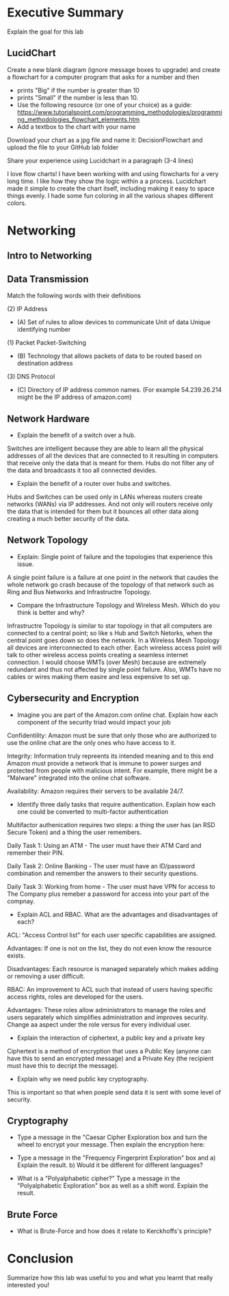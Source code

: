 # Executive Summary

Explain the goal for this lab

## LucidChart

Create a new blank diagram (ignore message boxes to upgrade) and create a flowchart for a computer program that asks for a number and then

* prints "Big" if the number is greater than 10
* prints "Small" if the number is less than 10. 
* Use the following resource (or one of your choice) as a guide: 
https://www.tutorialspoint.com/programming_methodologies/programming_methodologies_flowchart_elements.htm 
* Add a textbox to the chart with your name

Download your chart as a jpg file and name it: DecisionFlowchart and upload the file to your GitHub lab folder

Share your experience using Lucidchart in a paragraph (3-4 lines)

I love flow charts! I have been working with and using flowcharts for a very long time. I like how they show the logic within a a process. Lucidchart made it simple to create the chart itself, including making it easy to space things evenly. I hade some fun coloring in all the various shapes different colors.

# Networking
## Intro to Networking

## Data Transmission

Match the following words with their definitions 
 
(2) IP Address
* (A) Set of rules to allow devices to communicate Unit of data Unique identifying number 

(1) Packet Packet-Switching 
* (B) Technology that allows packets of data to be routed based on destination address 

(3) DNS Protocol
* (C) Directory of IP address common names. (For example 54.239.26.214 might be the IP address of amazon.com)

## Network Hardware

* Explain the benefit of a switch over a hub.

Switches are intelligent because they are able to learn all the physical addresses of all the devices that are connected to it resulting in computers that receive only the data that is meant for them. Hubs do not filter any of the data and broadcasts it too all connected devides.

* Explain the benefit of a router over hubs and switches.

Hubs and Switches can be used only in LANs whereas routers create networks (WANs) via IP addresses. And not only will routers receive only the data that is intended for them but it bounces all other data along creating a much better security of the data.

## Network Topology

* Explain: Single point of failure and the topologies that experience this issue.

A single point failure is a failure at one point in the network that caudes the whole network go crash because of the topology of that network such as Ring and Bus Networks and Infrastructre Topology.

* Compare the Infrastructure Topology and Wireless Mesh. Which do you think is better and why?

Infrastructre Topology is similar to star topology in that all computers are connected to a central point; so like s Hub and Switch Netorks, when the central point goes down so does the network. In a Wireless Mesh Topology all devices are interconnected to each other. Each wireless access point will talk to other wireless access points creating a seamless internet connection. I would choose WMTs (over Mesh) because are extremely redundant and thus not affected by single point failure. Also, WMTs have no cables or wires making them easire and less expensive to set up.


## Cybersecurity and Encryption

* Imagine you are part of the Amazon.com online chat. Explain how each component of the security triad would impact your job

Confidentility: Amazon must be sure that only those who are authorized to use the online chat are the only ones who have access to it.

Integrity: Information truly repreents its intended meaning and to this end Amazon must provide a network that is immune to power surges and protected from people with malicious intent. For example, there might be a "Malware" integrated into the online chat software.

Availability: Amazon requires their servers to be available 24/7.

* Identify three daily tasks that require authentication. Explain how each one could be converted to multi-factor authentication

Multifactor authenication requires two steps: a thing the user has (an RSD Secure Token) and a thing the user remembers.

Daily Task 1: Using an ATM - The user must have their ATM Card and remember their PIN. 

Daily Task 2: Online Banking - The user must have an ID/password combination and remember the answers to their security questions.

Daily Task 3: Working from home - The user must have VPN for access to The Company plus remeber a password for access into your part of the compnay.

* Explain ACL and RBAC. What are the advantages and disadvantages of each?

ACL: "Access Control list" for each user specific capabilities are assigned.

Advantages: If one is not on the list, they do not even know the resource exists.

Disadvantages: Each resource is managed separately which makes adding or removing a user difficult.

RBAC: An improvement to ACL such that instead of users having specific access rights, roles are developed for the users. 

Advantages: These roles allow administrators to manage the roles and users separately which simplifies administration and improves security. Change aa aspect under the role versus for every individual user. 


* Explain the interaction of ciphertext, a public key and a private key

Ciphertext is a method of encryption that uses a Public Key (anyone can have this to send an encrypted message) and a Private Key (the recipient must have this to decript the message).

* Explain why we need public key cryptography.

This is important so that when poeple send data it is sent with some level of security.

## Cryptography
* Type a message in the "Caesar Cipher Exploration box and turn the wheel to encrypt your message. Then explain the encryption here:

* Type a message in the "Frequency Fingerprint Exploration" box and a) Explain the result. b) Would it be different for different languages?

* What is a "Polyalphabetic cipher?" Type a message in the "Polyalphabetic Exploration" box as well as a shift word. Explain the result.

## Brute Force
* What is Brute-Force and how does it relate to Kerckhoffs's principle?

# Conclusion
Summarize how this lab was useful to you and what you learnt that really interested you!
